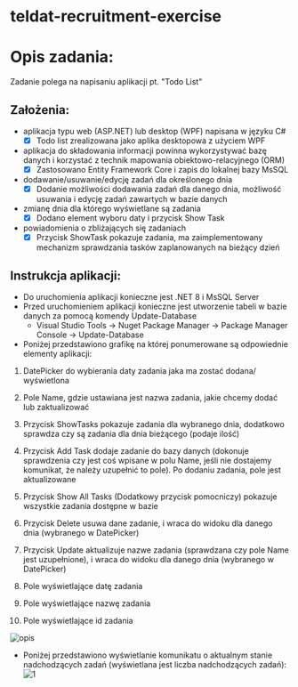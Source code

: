 # teldat-recruitment-exercise

# Opis zadania: 
Zadanie polega na napisaniu aplikacji pt. "Todo List"
## Założenia: 

* aplikacja typu web (ASP.NET) lub desktop (WPF) napisana w języku C# 
    - [x] Todo list  zrealizowana jako aplika desktopowa z użyciem WPF
* aplikacja do składowania informacji powinna wykorzystywać bazę danych i korzystać z technik mapowania obiektowo-relacyjnego (ORM)
    - [x] Zastosowano Entity Framework Core i zapis do lokalnej bazy MsSQL
* dodawanie/usuwanie/edycję zadań dla określonego dnia
    - [x] Dodanie możliwości dodawania zadań dla danego dnia, możliwość usuwania i edycję zadań zawartych w
    bazie danych
* zmianę dnia dla którego wyświetlane są zadania
    - [x] Dodano element wyboru daty i przycisk Show Task
* powiadomienia o zbliżających się zadaniach
    - [x] Przycisk ShowTask pokazuje zadania, ma zaimplementowany mechanizm sprawdzania tasków 
    zaplanowanych na bieżący dzień

## Instrukcja aplikacji: 
* Do uruchomienia aplikacji konieczne jest .NET 8 i MsSQL Server
* Przed uruchomieniem aplikacji konieczne jest utworzenie tabeli w bazie danych za pomocą komendy Update-Database
    * Visual Studio Tools -> Nuget Package Manager -> Package Manager Console -> Update-Database
* Poniżej przedstawiono grafikę na której ponumerowane są odpowiednie elementy aplikacji:
1. DatePicker do wybierania daty zadania jaka ma zostać dodana/ wyświetlona

2. Pole Name, gdzie ustawiana jest nazwa zadania, jakie chcemy dodać lub zaktualizować

3. Przycisk ShowTasks pokazuje zadania dla wybranego dnia, dodatkowo sprawdza czy są zadania dla dnia bieżącego (podaje ilość)

4. Przycisk Add Task dodaje zadanie do bazy danych (dokonuje sprawdzenia czy jest coś wpisane w polu Name, jeśli nie dostajemy komunikat, 
że należy uzupełnić to pole). Po dodaniu zadania, pole jest aktualizowane

5. Przycisk Show All Tasks (Dodatkowy przycisk pomocniczy) pokazuje wszystkie zadania dostępne w bazie

6. Przycisk Delete usuwa dane zadanie, i wraca do widoku dla danego dnia (wybranego w DatePicker)

7. Przycisk Update aktualizuje nazwe zadania (sprawdzana czy pole Name jest uzupełnione), i wraca do widoku dla danego dnia (wybranego w DatePicker)

8. Pole wyświetlające datę zadania

9. Pole wyświetlające nazwę zadania

10. Pole wyświetlające id zadania

![opis](https://github.com/jacekk024/teldat-recruitment-exercise/assets/45696277/3883e13e-66eb-42ad-bd83-06fee3da9f97)
* Poniżej przedstawiono wyświetlanie komunikatu o aktualnym stanie nadchodzących zadań (wyświetlana jest liczba nadchodzących zadań):
![1](https://github.com/jacekk024/teldat-recruitment-exercise/assets/45696277/df5568f4-0ce8-456b-871f-bd4dd7ebd25f)

